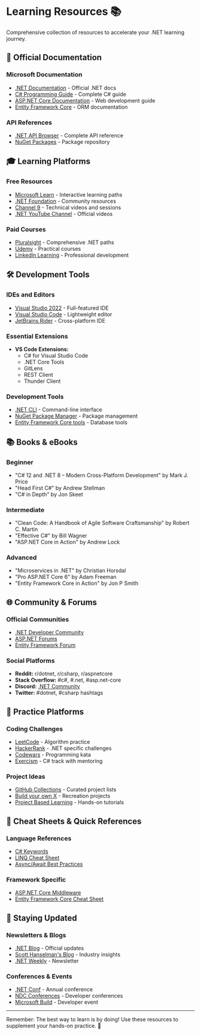 # Learning Resources 📚

Comprehensive collection of resources to accelerate your .NET learning journey.

## 📖 Official Documentation

### Microsoft Documentation
- [.NET Documentation](https://docs.microsoft.com/en-us/dotnet/) - Official .NET docs
- [C# Programming Guide](https://docs.microsoft.com/en-us/dotnet/csharp/) - Complete C# guide
- [ASP.NET Core Documentation](https://docs.microsoft.com/en-us/aspnet/core/) - Web development guide
- [Entity Framework Core](https://docs.microsoft.com/en-us/ef/core/) - ORM documentation

### API References
- [.NET API Browser](https://docs.microsoft.com/en-us/dotnet/api/) - Complete API reference
- [NuGet Packages](https://www.nuget.org/) - Package repository

## 🎓 Learning Platforms

### Free Resources
- [Microsoft Learn](https://docs.microsoft.com/en-us/learn/dotnet/) - Interactive learning paths
- [.NET Foundation](https://dotnetfoundation.org/) - Community resources
- [Channel 9](https://channel9.msdn.com/) - Technical videos and sessions
- [.NET YouTube Channel](https://www.youtube.com/dotnet) - Official videos

### Paid Courses
- [Pluralsight](https://www.pluralsight.com/paths/csharp) - Comprehensive .NET paths
- [Udemy](https://www.udemy.com/topic/net-framework/) - Practical courses
- [LinkedIn Learning](https://www.linkedin.com/learning/topics/net) - Professional development

## 🛠️ Development Tools

### IDEs and Editors
- [Visual Studio 2022](https://visualstudio.microsoft.com/) - Full-featured IDE
- [Visual Studio Code](https://code.visualstudio.com/) - Lightweight editor
- [JetBrains Rider](https://www.jetbrains.com/rider/) - Cross-platform IDE

### Essential Extensions
- **VS Code Extensions:**
  - C# for Visual Studio Code
  - .NET Core Tools
  - GitLens
  - REST Client
  - Thunder Client

### Development Tools
- [.NET CLI](https://docs.microsoft.com/en-us/dotnet/core/tools/) - Command-line interface
- [NuGet Package Manager](https://www.nuget.org/packages/nuget.commandline/) - Package management
- [Entity Framework Core tools](https://docs.microsoft.com/en-us/ef/core/cli/dotnet) - Database tools

## 📚 Books & eBooks

### Beginner
- "C# 12 and .NET 8 – Modern Cross-Platform Development" by Mark J. Price
- "Head First C#" by Andrew Stellman
- "C# in Depth" by Jon Skeet

### Intermediate
- "Clean Code: A Handbook of Agile Software Craftsmanship" by Robert C. Martin
- "Effective C#" by Bill Wagner
- "ASP.NET Core in Action" by Andrew Lock

### Advanced
- "Microservices in .NET" by Christian Horsdal
- "Pro ASP.NET Core 6" by Adam Freeman
- "Entity Framework Core in Action" by Jon P Smith

## 🌐 Community & Forums

### Official Communities
- [.NET Developer Community](https://dotnet.microsoft.com/platform/community)
- [ASP.NET Forums](https://forums.asp.net/)
- [Entity Framework Forum](https://github.com/dotnet/efcore/discussions)

### Social Platforms
- **Reddit:** r/dotnet, r/csharp, r/aspnetcore
- **Stack Overflow:** #c#, #.net, #asp.net-core
- **Discord:** [.NET Community](https://discord.gg/dotnet)
- **Twitter:** #dotnet, #csharp hashtags

## 🎯 Practice Platforms

### Coding Challenges
- [LeetCode](https://leetcode.com/) - Algorithm practice
- [HackerRank](https://www.hackerrank.com/domains/dotnet) - .NET specific challenges
- [Codewars](https://www.codewars.com/) - Programming kata
- [Exercism](https://exercism.org/tracks/csharp) - C# track with mentoring

### Project Ideas
- [GitHub Collections](https://github.com/collections) - Curated project lists
- [Build your own X](https://github.com/codecrafters-io/build-your-own-x) - Recreation projects
- [Project Based Learning](https://github.com/practical-tutorials/project-based-learning) - Hands-on tutorials

## 🔧 Cheat Sheets & Quick References

### Language References
- [C# Keywords](https://docs.microsoft.com/en-us/dotnet/csharp/language-reference/keywords/)
- [LINQ Cheat Sheet](https://www.tutorialspoint.com/linq/linq_quick_guide.htm)
- [Async/Await Best Practices](https://docs.microsoft.com/en-us/archive/msdn-magazine/2013/march/async-await-best-practices-in-asynchronous-programming)

### Framework Specific
- [ASP.NET Core Middleware](https://docs.microsoft.com/en-us/aspnet/core/fundamentals/middleware/)
- [Entity Framework Core Cheat Sheet](https://www.entityframeworktutorial.net/efcore/entity-framework-core.aspx)

## 📅 Staying Updated

### Newsletters & Blogs
- [.NET Blog](https://devblogs.microsoft.com/dotnet/) - Official updates
- [Scott Hanselman's Blog](https://www.hanselman.com/blog/) - Industry insights
- [.NET Weekly](https://dotnetweekly.com/) - Newsletter

### Conferences & Events
- [.NET Conf](https://www.dotnetconf.net/) - Annual conference
- [NDC Conferences](https://ndcconferences.com/) - Developer conferences
- [Microsoft Build](https://mybuild.microsoft.com/) - Developer event

---

Remember: The best way to learn is by doing! Use these resources to supplement your hands-on practice. 🚀